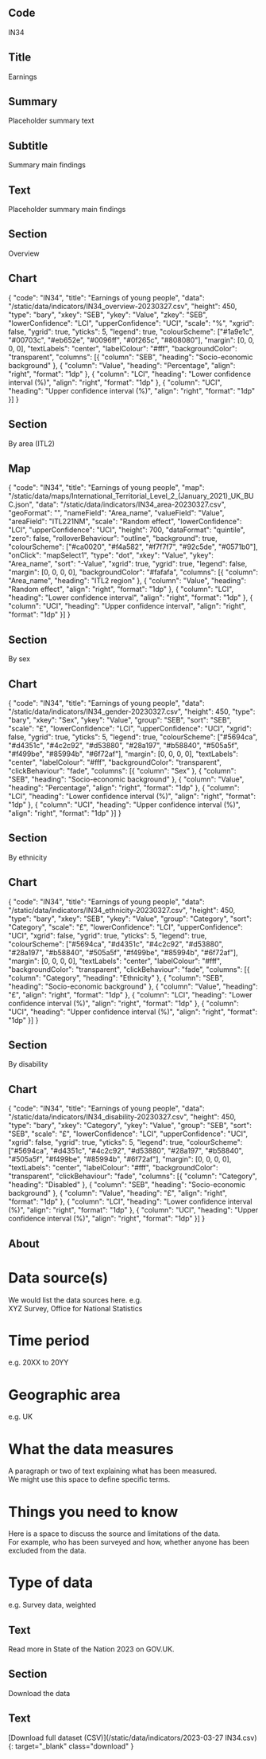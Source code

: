 ## Code
IN34

## Title
Earnings

## Summary
Placeholder summary text

## Subtitle
Summary main findings

## Text
Placeholder summary main findings

## Section
Overview

## Chart
{ "code": "IN34", "title": "Earnings of young people", "data": "/static/data/indicators/IN34_overview-20230327.csv", "height": 450, "type": "bary", "xkey": "SEB", "ykey": "Value", "zkey": "SEB", "lowerConfidence": "LCI", "upperConfidence": "UCI", "scale": "%", "xgrid": false, "ygrid": true, "yticks": 5, "legend": true, "colourScheme": ["#1a9e1c", "#00703c", "#eb652e", "#0096ff", "#0f265c", "#808080"], "margin": [0, 0, 0, 0], "textLabels": "center", "labelColour": "#fff", "backgroundColor": "transparent", "columns": [{ "column": "SEB", "heading": "Socio-economic background" }, { "column": "Value", "heading": "Percentage", "align": "right", "format": "1dp" }, { "column": "LCI", "heading": "Lower confidence interval (%)", "align": "right", "format": "1dp" }, { "column": "UCI", "heading": "Upper confidence interval (%)", "align": "right", "format": "1dp" }] }

## Section
By area (ITL2)

## Map
{ "code": "IN34", "title": "Earnings of young people", "map": "/static/data/maps/International_Territorial_Level_2_(January_2021)_UK_BUC.json", "data": "/static/data/indicators/IN34_area-20230327.csv", "geoFormat": "", "nameField": "Area_name", "valueField": "Value", "areaField": "ITL221NM", "scale": "Random effect", "lowerConfidence": "LCI", "upperConfidence": "UCI", "height": 700, "dataFormat": "quintile", "zero": false, "rolloverBehaviour": "outline", "background": true, "colourScheme": ["#ca0020", "#f4a582", "#f7f7f7", "#92c5de", "#0571b0"], "onClick": "mapSelect1", "type": "dot", "xkey": "Value", "ykey": "Area_name", "sort": "-Value", "xgrid": true, "ygrid": true, "legend": false, "margin": [0, 0, 0, 0], "backgroundColor": "#fafafa", "columns": [{ "column": "Area_name", "heading": "ITL2 region" }, { "column": "Value", "heading": "Random effect", "align": "right", "format": "1dp" }, { "column": "LCI", "heading": "Lower confidence interval", "align": "right", "format": "1dp" }, { "column": "UCI", "heading": "Upper confidence interval", "align": "right", "format": "1dp" }] }

## Section
By sex

## Chart
{ "code": "IN34", "title": "Earnings of young people", "data": "/static/data/indicators/IN34_gender-20230327.csv", "height": 450, "type": "bary", "xkey": "Sex", "ykey": "Value", "group": "SEB", "sort": "SEB", "scale": "£", "lowerConfidence": "LCI", "upperConfidence": "UCI", "xgrid": false, "ygrid": true, "yticks": 5, "legend": true, "colourScheme": ["#5694ca", "#d4351c", "#4c2c92", "#d53880", "#28a197", "#b58840", "#505a5f", "#f499be", "#85994b", "#6f72af"], "margin": [0, 0, 0, 0], "textLabels": "center", "labelColour": "#fff", "backgroundColor": "transparent", "clickBehaviour": "fade", "columns": [{ "column": "Sex" }, { "column": "SEB", "heading": "Socio-economic background" }, { "column": "Value", "heading": "Percentage", "align": "right", "format": "1dp" }, { "column": "LCI", "heading": "Lower confidence interval (%)", "align": "right", "format": "1dp" }, { "column": "UCI", "heading": "Upper confidence interval (%)", "align": "right", "format": "1dp" }] }

## Section
By ethnicity

## Chart
{ "code": "IN34", "title": "Earnings of young people", "data": "/static/data/indicators/IN34_ethnicity-20230327.csv", "height": 450, "type": "bary", "xkey": "SEB", "ykey": "Value", "group": "Category", "sort": "Category", "scale": "£", "lowerConfidence": "LCI", "upperConfidence": "UCI", "xgrid": false, "ygrid": true, "yticks": 5, "legend": true, "colourScheme": ["#5694ca", "#d4351c", "#4c2c92", "#d53880", "#28a197", "#b58840", "#505a5f", "#f499be", "#85994b", "#6f72af"], "margin": [0, 0, 0, 0], "textLabels": "center", "labelColour": "#fff", "backgroundColor": "transparent", "clickBehaviour": "fade", "columns": [{ "column": "Category", "heading": "Ethnicity" }, { "column": "SEB", "heading": "Socio-economic background" }, { "column": "Value", "heading": "£", "align": "right", "format": "1dp" }, { "column": "LCI", "heading": "Lower confidence interval (%)", "align": "right", "format": "1dp" }, { "column": "UCI", "heading": "Upper confidence interval (%)", "align": "right", "format": "1dp" }] }

## Section
By disability

## Chart
{ "code": "IN34", "title": "Earnings of young people", "data": "/static/data/indicators/IN34_disability-20230327.csv", "height": 450, "type": "bary", "xkey": "Category", "ykey": "Value", "group": "SEB", "sort": "SEB", "scale": "£", "lowerConfidence": "LCI", "upperConfidence": "UCI", "xgrid": false, "ygrid": true, "yticks": 5, "legend": true, "colourScheme": ["#5694ca", "#d4351c", "#4c2c92", "#d53880", "#28a197", "#b58840", "#505a5f", "#f499be", "#85994b", "#6f72af"], "margin": [0, 0, 0, 0], "textLabels": "center", "labelColour": "#fff", "backgroundColor": "transparent", "clickBehaviour": "fade", "columns": [{ "column": "Category", "heading": "Disabled" }, { "column": "SEB", "heading": "Socio-economic background" }, { "column": "Value", "heading": "£", "align": "right", "format": "1dp" }, { "column": "LCI", "heading": "Lower confidence interval (%)", "align": "right", "format": "1dp" }, { "column": "UCI", "heading": "Upper confidence interval (%)", "align": "right", "format": "1dp" }] }

## About
# Data source(s)
We would list the data sources here. e.g.<br>
XYZ Survey, Office for National Statistics

# Time period
e.g. 20XX to 20YY

# Geographic area
e.g. UK

# What the data measures
A paragraph or two of text explaining what has been measured.<br>
We might use this space to define specific terms.

# Things you need to know
Here is a space to discuss the source and limitations of the data.<br>
For example, who has been surveyed and how, whether anyone has been excluded from the data.

# Type of data
e.g. Survey data, weighted

## Text
Read more in State of the Nation 2023 on GOV.UK.

## Section
Download the data

## Text
[Download full dataset (CSV)](/static/data/indicators/2023-03-27 IN34.csv){: target="_blank" class="download" }
